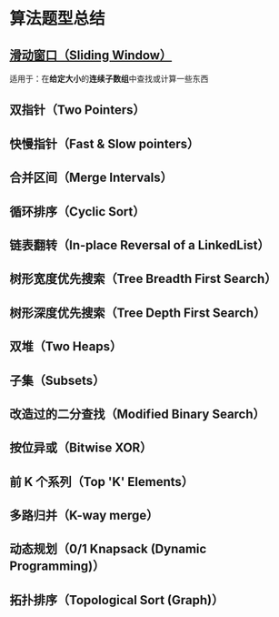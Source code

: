 # 算法题型总结

## [滑动窗口（Sliding Window）](/sliding-window.md)

适用于：在**给定大小**的**连续子数组**中查找或计算一些东西

## 双指针（Two Pointers）

## 快慢指针（Fast & Slow pointers）

## 合并区间（Merge Intervals）

## 循环排序（Cyclic Sort）

## 链表翻转（In-place Reversal of a LinkedList）

## 树形宽度优先搜索（Tree Breadth First Search）

## 树形深度优先搜索（Tree Depth First Search）

## 双堆（Two Heaps）

## 子集（Subsets）

## 改造过的二分查找（Modified Binary Search）

## 按位异或（Bitwise XOR）

## 前 K 个系列（Top 'K' Elements）

## 多路归并（K-way merge）

## 动态规划（0/1 Knapsack (Dynamic Programming)）

## 拓扑排序（Topological Sort (Graph)）
